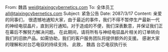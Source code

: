 From: 魏昌 <wei@taixingcybernetics.com>
To: 全体员工 <all@taixingcybernetics.com>
Subject: 紧急公告
Date: 2087/3/17
Content:
亲爱的同事们，
很遗憾地通知大家，由于最近的事件，我们不得不暂停生产最新一代的神经电驭晶片，直到另行通知。对于造成的不便，我们深表歉意，并保证我们正在幕后不懈努力解决问题。
在此期间，请将所有与神经电驭晶片相关的订单转向我们的旧款产品。如需协助，我们的客户服务团队将提供额外的支援。
感谢大家的理解和对台芯电驭的持续支持。
此致，
魏昌
台芯电驭执行长
